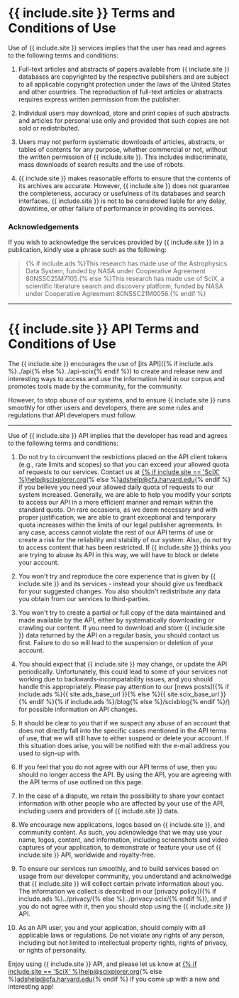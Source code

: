 # {{ include.site }} Terms and Conditions of Use

Use of {{ include.site }} services implies that the user has read and agrees to the following terms and conditions:

1. Full-text articles and abstracts of papers available from {{ include.site }} databases are copyrighted by the respective publishers and are subject to all applicable copyright protection under the laws of the United States and other countries. The reproduction of full-text articles or abstracts requires express written permission from the publisher.

2. Individual users may download, store and print copies of such abstracts and articles for personal use only and provided that such copies are not sold or redistributed.

3. Users may not perform systematic downloads of articles, abstracts, or tables of contents for any purpose, whether commercial or not, without the written permission of {{ include.site }}. This includes indiscriminate, mass downloads of search results and the use of robots.

4. {{ include.site }} makes reasonable efforts to ensure that the contents of its archives are accurate. However, {{ include.site }} does not guarantee the completeness, accuracy or usefulness of its databases and search interfaces. {{ include.site }} is not to be considered liable for any delay, downtime, or other failure of performance in providing its services.

### Acknowledgements

If you wish to acknowledge the services provided by {{ include.site }} in a publication, kindly use a phrase such as the following:

> {% if include.ads %}This research has made use of the Astrophysics Data System, funded by NASA under Cooperative Agreement 80NSSC25M7105.{% else %}This research has made use of SciX, a scientific literature search and discovery platform, funded by NASA under Cooperative Agreement 80NSSC21M0056.{% endif %}

<hr>

# {{ include.site }} API Terms and Conditions of Use

The {{ include.site }} encourages the use of [its API]({% if include.ads %}../api{% else %}../api-scix{% endif %}) to create and release new and interesting ways to access and use the information held in our corpus and promotes tools made by the community, for the community.

However, to stop abuse of our systems, and to ensure {{ include.site }} runs smoothly for other users and developers, there are some rules and regulations that API developers must follow.

<hr>

Use of {{ include.site }} API implies that the developer has read and agrees to the following terms and conditions:

  1. Do not try to circumvent the restrictions placed on the API client tokens (e.g., rate limits and scopes) so that you can exceed your allowed quota of requests to our services. Contact us at <a href="mailto:{% if include.site == 'SciX' %}help@scixplorer.org{% else %}adshelp@cfa.harvard.edu{% endif %}">{% if include.site == 'SciX' %}help@scixplorer.org{% else %}adshelp@cfa.harvard.edu{% endif %}</a> if you believe you need your allowed daily quota of requests to our system increased. Generally, we are able to help you modify your scripts to access our API in a more efficient manner and remain within the standard quota. On rare occasions, as we deem necessary and with proper justification, we are able to grant exceptional and temporary quota increases within the limits of our legal publisher agreements. In any case, access cannot violate the rest of our API terms of use or create a risk for the reliability and stability of our system. Also, do not try to access content that has been restricted. If {{ include.site }} thinks you are trying to abuse its API in this way, we will have to block or delete your account.

  2. You won't try and reproduce the core experience that is given by {{ include.site }} and its services - instead your should give us feedback for your suggested changes. You also shouldn't redistribute any data you obtain from our services to third-parties.

  3. You won't try to create a partial or full copy of the data maintained and made available by the API, either by systematically downloading or crawling our content. If you need to download and store {{ include.site }} data returned by the API on a regular basis, you should contact us first.  Failure to do so will lead to the suspension or deletion of your account.

  4. You should expect that {{ include.site }} may change, or update the API periodically. Unfortunately, this could lead to some of your services not working due to backwards-incompatability issues, and you should handle this appropriately. Please pay attention to our [news posts]({% if include.ads %}{{ site.ads_base_url }}{% else %}{{ site.scix_base_url }}{% endif %}{% if include.ads %}/blog{% else %}/scixblog{% endif %}/) for possible information on API changes.

  5. It should be clear to you that if we suspect any abuse of an account that does not directly fall into the specific cases mentioned in the API terms of use, that we will still have to either suspend or delete your account. If this situation does arise, you will be notified with the e-mail address you used to sign-up with.

  6. If you feel that you do not agree with our API terms of use, then you should no longer access the API. By using the API, you are agreeing with the API terms of use outlined on this page.

  7. In the case of a dispute, we retain the possibility to share your contact information with other people who are affected by your use of the API, including users and providers of {{ include.site }} data.

  8. We encourage new applications, logos based on {{ include.site }}, and community content. As such, you acknowledge that we may use your name, logos, content, and information, including screenshots and video captures of your application, to demonstrate or feature your use of {{ include.site }} API, worldwide and royalty-free.

  9. To ensure our services run smoothly, and to build services based on usage from our developer community, you understand and acknolwedge that {{ include.site }} will collect certain private information about you. The information we collect is described in our [privacy policy]({% if include.ads %}../privacy/{% else %}../privacy-scix/{% endif %}), and if you do not agree with it, then you should stop using the {{ include.site }} API.

  10. As an API user, you and your application, should comply with all applicable laws or regulations. Do not violate any rights of any person, including but not limited to intellectual property rights, rights of privacy, or rights of personality.

Enjoy using {{ include.site }} API, and please let us know at <a href="mailto:{% if include.site == 'SciX' %}help@scixplorer.org{% else %}adshelp@cfa.harvard.edu{% endif %}">{% if include.site == 'SciX' %}help@scixplorer.org{% else %}adshelp@cfa.harvard.edu{% endif %}</a> if you come up with a new and interesting app!
